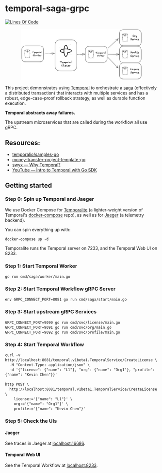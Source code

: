 # temporal-saga-grpc

[![Lines Of Code](https://tokei.rs/b1/github/kevinmichaelchen/temporal-saga-grpc?category=code)](https://github.com/kevinmichaelchen/temporal-saga-grpc)

<p align="center">
<a target="_blank" href="https://raw.githubusercontent.com/kevinmichaelchen/temporal-saga-grpc/main/docs/design.png">
<img width="400" src="./docs/design.png" />
</a>
</p>

This project demonstrates using <a target="_blank" href="https://temporal.io/">Temporal</a>
to orchestrate a <a target="_blank" href="https://microservices.io/patterns/data/saga.html">saga</a>
(effectively a distributed transaction) that interacts with multiple services
and has a robust, edge-case-proof rollback strategy, as well as durable function
execution.

**Temporal abstracts away failures.**

The upstream microservices that are called during the workflow all use gRPC.

## Resources:
* <a target="_blank" href="https://github.com/temporalio/samples-go/blob/main/saga/workflow.go">temporalio/samples-go</a>
* <a target="_blank" href="https://github.com/temporalio/money-transfer-project-template-go/blob/main/workflow.go">money-transfer-project-template-go</a>
* <a target="_blank" href="https://www.swyx.io/why-temporal/">swyx — Why Temporal?</a>
* <a target="_blank" href="https://youtu.be/-KWutSkFda8">YouTube — Intro to Temporal with Go SDK</a>

## Getting started

### Step 0: Spin up Temporal and Jaeger
We use Docker Compose for
[Temporalite](https://github.com/temporalio/temporalite)
(a lighter-weight version of Temporal's
[docker-compose](https://github.com/temporalio/docker-compose) repo),
as well as for [Jaeger](https://www.jaegertracing.io/) (a telemetry backend).

You can spin everything up with:
```shell
docker-compose up -d
```

Temporalite runs the Temporal server on 7233, and the Temporal Web UI on 8233.

### Step 1: Start Temporal Worker
```shell
go run cmd/saga/worker/main.go
```

### Step 2: Start Temporal Workflow gRPC Server
```shell
env GRPC_CONNECT_PORT=8081 go run cmd/saga/start/main.go
```

### Step 3: Start upstream gRPC Services
```shell
GRPC_CONNECT_PORT=9090 go run cmd/svc/license/main.go
GRPC_CONNECT_PORT=9091 go run cmd/svc/org/main.go
GRPC_CONNECT_PORT=9092 go run cmd/svc/profile/main.go
```

### Step 4: Start Temporal Workflow
```shell
curl -v http://localhost:8081/temporal.v1beta1.TemporalService/CreateLicense \
  -H "Content-Type: application/json" \
  -d '{"license": {"name": "L1"}, "org": {"name": "Org1"}, "profile": {"name": "Kevin Chen"}}'

http POST \
  http://localhost:8081/temporal.v1beta1.TemporalService/CreateLicense \
    license:='{"name": "L1"}' \
    org:='{"name": "Org1"}' \
    profile:='{"name": "Kevin Chen"}'
```

### Step 5: Check the UIs
#### Jaeger
See traces in Jaeger at [localhost:16686](http://localhost:16686).

#### Temporal Web UI
See the Temporal Workflow at [localhost:8233](http://localhost:8233).
